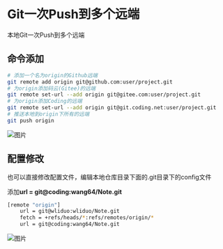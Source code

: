 # Git一次Push到多个远端

本地Git一次Push到多个远端

## 命令添加

```bash
# 添加一个名为origin的Github远端
git remote add origin git@github.com:user/project.git
# 为origin添加码云(Gitee)的远端
git remote set-url --add origin git@gitee.com:user/project.git
# 为origin添加Coding的远端
git remote set-url --add origin git@git.coding.net:user/project.git
# 推送本地到origin下所有的远端
git push origin
```

![图片](https://cdn.dolyw.com/2019/11/20191106005.png)

## 配置修改

也可以直接修改配置文件，编辑本地仓库目录下面的.git目录下的config文件

添加**url = git@coding:wang64/Note.git**

```bash
[remote "origin"]
	url = git@wliduo:wliduo/Note.git
	fetch = +refs/heads/*:refs/remotes/origin/*
	url = git@coding:wang64/Note.git
```

![图片](https://cdn.dolyw.com/2019/11/20191106006.png)
